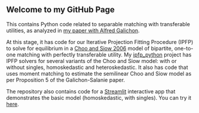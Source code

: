 ## Welcome to my GitHub Page

This contains Python code related to separable matching with transferable utilities, as analyzed in [my paper with Alfred Galichon](http://bsalanie.com/wp-content/uploads/2020/05/Cupids-2020-05-16_paper.pdf).

At this stage, it has code for our Iterative Projection Fitting Procedure (IPFP)  to solve for equilibrium in a [Choo and Siow 2006](https://www.jstor.org/stable/10.1086/498585?seq=1) model of bipartite, one-to-one matching with perfectly transferable utility.  My [ipfp_python](http://www.github.com/bsalanie/ipfp_python.git) project has IPFP solvers for several variants of the Choo and Siow model: with or without singles, homoskedastic and heteroskedastic. It also has  code that uses moment matching to estimate the semilinear Choo and Siow model as per Proposition 5 of the Galichon-Salanie paper.

The repository also contains code for  a [Streamlit](https://www.streamlit.io/) interactive app that demonstrates the basic model (homoskedastic, with singles). You can try it [here](http://3.131.97.82:8501).




